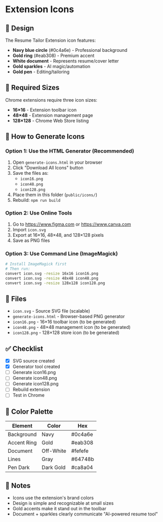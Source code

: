 # Extension Icons

## 🎨 Design

The Resume Tailor Extension icon features:
- **Navy blue circle** (#0c4a6e) - Professional background
- **Gold ring** (#eab308) - Premium accent
- **White document** - Represents resume/cover letter
- **Gold sparkles** - AI magic/automation
- **Gold pen** - Editing/tailoring

## 📏 Required Sizes

Chrome extensions require three icon sizes:
- **16×16** - Extension toolbar icon
- **48×48** - Extension management page
- **128×128** - Chrome Web Store listing

## 🔧 How to Generate Icons

### Option 1: Use the HTML Generator (Recommended)

1. Open `generate-icons.html` in your browser
2. Click "Download All Icons" button
3. Save the files as:
   - `icon16.png`
   - `icon48.png`
   - `icon128.png`
4. Place them in this folder (`public/icons/`)
5. Rebuild: `npm run build`

### Option 2: Use Online Tools

1. Go to https://www.figma.com or https://www.canva.com
2. Import `icon.svg`
3. Export at 16×16, 48×48, and 128×128 pixels
4. Save as PNG files

### Option 3: Use Command Line (ImageMagick)

```bash
# Install ImageMagick first
# Then run:
convert icon.svg -resize 16x16 icon16.png
convert icon.svg -resize 48x48 icon48.png
convert icon.svg -resize 128x128 icon128.png
```

## 📁 Files

- `icon.svg` - Source SVG file (scalable)
- `generate-icons.html` - Browser-based PNG generator
- `icon16.png` - 16×16 toolbar icon (to be generated)
- `icon48.png` - 48×48 management icon (to be generated)
- `icon128.png` - 128×128 store icon (to be generated)

## ✅ Checklist

- [x] SVG source created
- [x] Generator tool created
- [ ] Generate icon16.png
- [ ] Generate icon48.png
- [ ] Generate icon128.png
- [ ] Rebuild extension
- [ ] Test in Chrome

## 🎨 Color Palette

| Element | Color | Hex |
|---------|-------|-----|
| Background | Navy | #0c4a6e |
| Accent Ring | Gold | #eab308 |
| Document | Off-White | #fefefe |
| Lines | Gray | #64748b |
| Pen Dark | Dark Gold | #ca8a04 |

## 📝 Notes

- Icons use the extension's brand colors
- Design is simple and recognizable at small sizes
- Gold accents make it stand out in the toolbar
- Document + sparkles clearly communicate "AI-powered resume tool"
